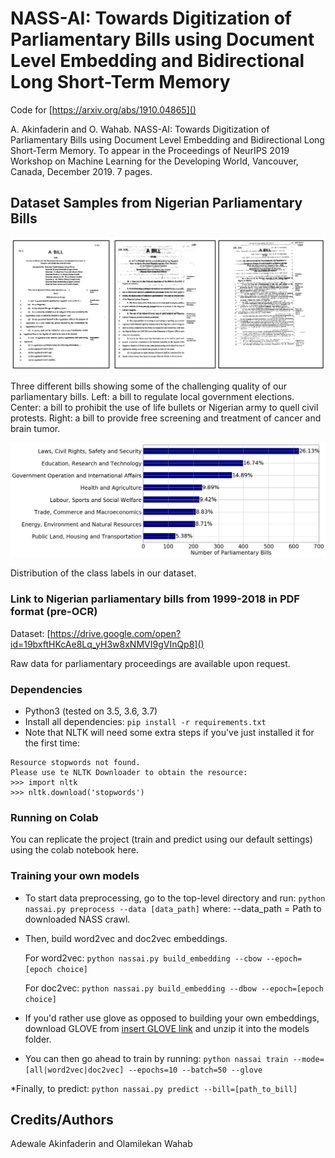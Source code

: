 # NASS-AI: Towards Digitization of Parliamentary Bills using Document Level Embedding and Bidirectional Long Short-Term Memory

Code for [https://arxiv.org/abs/1910.04865]()

A. Akinfaderin and O. Wahab. NASS-AI: Towards Digitization of Parliamentary Bills using Document Level Embedding and Bidirectional Long Short-Term Memory. To appear in the Proceedings of NeurIPS 2019 Workshop on Machine Learning for the Developing World, Vancouver, Canada, December 2019. 7 pages.

## Dataset Samples from Nigerian Parliamentary Bills
![](data/bill_examples.png)

Three different bills showing some of the challenging quality of our parliamentary bills. Left: a bill to regulate local government elections. Center: a bill to prohibit the use of life bullets or Nigerian army to quell civil protests. Right: a bill to provide free screening and treatment of cancer and brain tumor.

![](data/bill_dist.png)

Distribution of the class labels in our dataset.

### Link to Nigerian parliamentary bills from 1999-2018 in PDF format (pre-OCR)

Dataset: [https://drive.google.com/open?id=19bxftHKcAe8Lq_yH3w8xNMVI9gVInQp8]()

Raw data for parliamentary proceedings are available upon request.

### Dependencies
* Python3 (tested on 3.5, 3.6, 3.7)
* Install all dependencies: `pip install -r requirements.txt`
* Note that NLTK will need some extra steps if you've just installed it for the first time: 
```
Resource stopwords not found.
Please use te NLTK Downloader to obtain the resource:
>>> import nltk
>>> nltk.download('stopwords')
```

### Running on Colab
You can replicate the project (train and predict using our default settings) using the colab notebook here.


### Training your own models

	
* To start data preprocessing, go to the top-level directory and run:
```python nassai.py preprocess --data [data_path]``` where: --data_path = Path to downloaded NASS crawl.
    
* Then, build word2vec and doc2vec embeddings.
        
    For word2vec:
    ``
    python nassai.py build_embedding --cbow --epoch=[epoch choice]
    ``

    For doc2vec:
    ``
    python nassai.py build_embedding --dbow --epoch=[epoch choice]
    ``

* If you'd rather use glove as opposed to building your own embeddings, download GLOVE from [insert GLOVE link]() and unzip it into the models folder.

* You can then go ahead to train by running:
``python nassai train --mode=[all|word2vec|doc2vec] --epochs=10 --batch=50 --glove``

*Finally, to predict:
``python nassai.py predict --bill=[path_to_bill]``

## Credits/Authors

Adewale Akinfaderin and Olamilekan Wahab 
